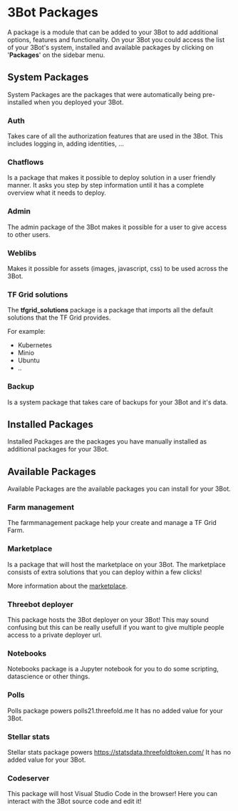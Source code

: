# 3Bot Packages 

A package is a module that can be added to your 3Bot to add additional options, features and functionality. On your 3Bot you could access the list of your 3Bot's system, installed and available packages by clicking on '__Packages__' on the sidebar menu.

## System Packages

System Packages are the packages that were automatically being pre-installed when you deployed your 3Bot.

### Auth

Takes care of all the authorization features that are used in the 3Bot. This includes logging in, adding identities, ...

### Chatflows

Is a package that makes it possible to deploy solution in a user friendly manner. It asks you step by step information until it has a complete overview what it needs to deploy.

### Admin

The admin package of the 3Bot makes it possible for a user to give access to other users.

### Weblibs

Makes it possible for assets (images, javascript, css) to be used across the 3Bot.

### TF Grid solutions

The __tfgrid_solutions__ package is a package that imports all the default solutions that the TF Grid provides.

For example: 
- Kubernetes
- Minio
- Ubuntu
- ..

### Backup

Is a system package that takes care of backups for your 3Bot and it's data. 

## Installed Packages

Installed Packages are the packages you have manually installed as additional packages for your 3Bot.

## Available Packages

Available Packages are the available packages you can install for your 3Bot.

### Farm management

The farmmanagement package help your create and manage a TF Grid Farm.

### Marketplace

Is a package that will host the marketplace on your 3Bot. The marketplace consists of extra solutions that you can deploy within a few clicks!

More information about the [marketplace](../../threefold_now/threefold_now.md).

### Threebot deployer

This package hosts the 3Bot deployer on your 3Bot! This may sound confusing but this can be really usefull if you want to give multiple people access to a private deployer url.

### Notebooks

Notebooks package is a Jupyter notebook for you to do some scripting, datascience or other things.

### Polls

Polls package powers polls21.threefold.me
It has no added value for your 3Bot.

### Stellar stats

Stellar stats package powers https://statsdata.threefoldtoken.com/
It has no added value for your 3Bot.


### Codeserver

This package will host Visual Studio Code in the browser! Here you can interact with the 3Bot source code and edit it!